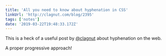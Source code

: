 ```yaml
---
title: 'All you need to know about hyphenation in CSS'
linkUrl: 'http://clagnut.com/blog/2395'
tags: ['notes'] 
date: '2019-03-22T19:48:33.172Z'
---
```

This is a heck of a useful post by [@clagnut](//twitter.com/clagnut) about hyphenation on the web.

A proper progressive approach!  